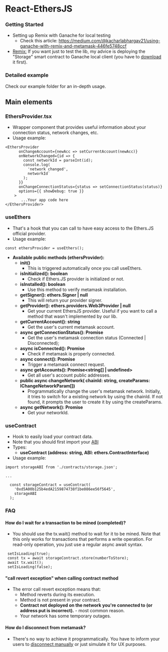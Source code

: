 # React-EthersJS

### Getting Started

- Setting up Remix with Ganache for local testing
  - Check this article: https://medium.com/@kacharlabhargav21/using-ganache-with-remix-and-metamask-446fe5748ccf
- [Remix:](https://remix.ethereum.org/) If you want just to test the lib, my advice is deploying the "Storage" smart contract to Ganache local client (you have to [download](https://trufflesuite.com/ganache/) it first).

### Detailed example

Check our example folder for an in-depth usage.

## Main elements

### EthersProvider.tsx

- Wrapper component that provides useful information about your connection status, network changes, etc.
- Usage example:

```
<EthersProvider
      onChangeAccount={newAcc => setCurrentAccount(newAcc)}
      onNetworkChanged={id => {
        const networkId = parseInt(id);
        console.log(
          'network changed',
          networkId`
        );
      }}
      onChangeConnectionStatus={status => setConnectionStatus(status)}
      options={{ showDebug: true }}
    >
       ...Your app code here
</EthersProvider>
```

### useEthers

- That's a hook that you can call to have easy access to the Ethers.JS official provider.
- Usage example:

```
const ethersProvider = useEthers();
```

- **Available public methods (ethersProvider):**
  - **init()**
    - This is triggered automatically once you call useEthers.
  - **isInitialized(): boolean**
    - Check if Ethers.JS provider is initialized or not.
  - **isInstalled(): boolean**
    - Use this method to verify metamask installation.
  - **getSigner(): ethers.Signer | null**
    - This will return your provider signer.
  - **getProvider(): ethers.providers.Web3Provider | null**
    - Get your current EthersJS provider. Useful if you want to call a method that wasn't implemented by our lib.
  - **getCurrentAccount(): string**
    - Get the user's current metamask account.
  - **async getConnectionStatus(): Promise<ConnectionStatus>**
    - Get the user's metamask connection status (Connected | Disconnected);
  - **async isConnected(): Promise<boolean>**
    - Check if metamask is properly connected.
  - **async connect(): Promise<void>**
    - Trigger a metamask connect request.
  - **async getAccounts(): Promise<string[] | undefined>**
    - Get all user's account public addresses.
  - **public async changeNetwork( chainId: string, createParams: IChangeNetworkParam[])**
    - Programmatically change the user's metamask network. Initially, it tries to switch for a existing network by using the chainId. If not found, it prompts the user to create it by using the createParams.
  - **async getNetwork(): Promise<number>**
    - Get your networkId.

### useContract

- Hook to easily load your contract data.
- Note that you should first import your [ABI](https://docs.ethers.io/v5/api/utils/abi/)
- Types:
  - **useContract (address: string, ABI: ethers.ContractInterface)**
- Usage example:

```
import storageABI from './contracts/storage.json';

...

  const storageContract = useContract(
    '0xd5A00b125b4edA2159874738f1be086ee56f5645',
    storageABI
  );
```

### FAQ

#### How do I wait for a transaction to be mined (completed)?

- You should use the tx.wait() method to wait for it to be mined. Note that this only works for transactions that performs a write operation. For read-only operation, you just use a regular async await syntax.

```
 setIsLoading(true);
 const tx = await storageContract.store(numberToStore);
 await tx.wait();
 setIsLoading(false);
```

#### "call revert exception" when calling contract method

- The error call revert exception means that:
  - Method reverts during its execution.
  - Method is not present in your contract.
  - **Contract not deployed on the network you're connected to (or address put is incorrect).** - most common reason.
  - Your network has some temporary outages.

#### How do I disconnect from metamask?

- There's no way to achieve it programmatically. You have to inform your users to [disconnect manually](https://stackoverflow.com/questions/70378789/how-to-logout-from-metamask-account-in-reactjs-using-ethereum) or just simulate it for UX purposes.
